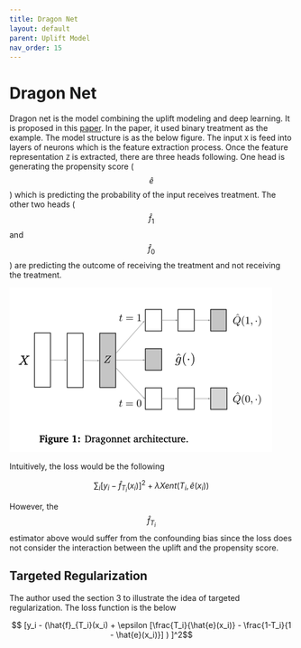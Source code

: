 ```yaml
---
title: Dragon Net
layout: default
parent: Uplift Model
nav_order: 15
---
```


# Dragon Net
Dragon net is the model combining the uplift modeling and deep learning. It is proposed in this [paper](https://arxiv.org/pdf/1906.02120). In the paper, it used binary treatment as the example. The model structure is as the below figure. The input `X` is feed into layers of neurons which is the feature extraction process. Once the feature representation `Z` is extracted, there are three heads following. One head is generating the propensity score ($$\hat{e}$$) which is predicting the probability of the input receives treatment. The other two heads ($$\hat{f}_1$$ and $$\hat{f}_0$$) are predicting the outcome of receiving the treatment and not receiving the treatment.

![dragonnet_structure](/docs/uplift_model/images/dragonnet/dragonnet_structure.png)

Intuitively, the loss would be the following

$$\sum_{i} [y_i - \hat{f}_{T_i}(x_i)]^2 + \lambda Xent(T_i, \hat{e}(x_i))$$

However, the $$\hat{f}_{T_i}$$ estimator above would suffer from the confounding bias since the loss does not consider the interaction between the uplift and the propensity score.

## Targeted Regularization

The author used the section 3 to illustrate the idea of targeted regularization. The loss function is the below

$$ [y_i - (\hat{f}_{T_i}(x_i) + \epsilon [\frac{T_i}{\hat{e}(x_i)} - \frac{1-T_i}{1 - \hat{e}(x_i)}]   )  ]^2$$
